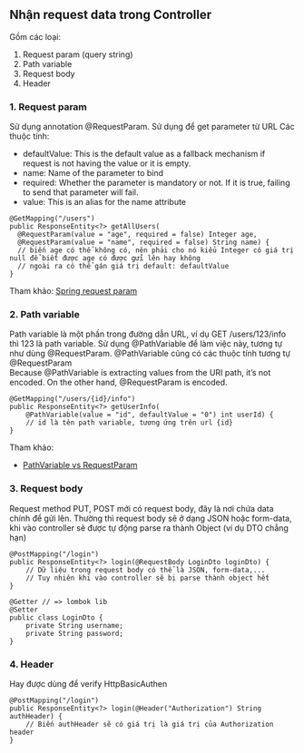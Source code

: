 ## Nhận request data trong Controller

Gồm các loại:

1. Request param (query string)
2. Path variable
3. Request body
4. Header

### 1. Request param

Sử dụng annotation @RequestParam. Sử dụng để get parameter từ URL Các thuộc tính:

- defaultValue: This is the default value as a fallback mechanism if request is not having the value or it is empty.
- name: Name of the parameter to bind
- required: Whether the parameter is mandatory or not. If it is true, failing to send that parameter will fail.
- value: This is an alias for the name attribute

```
@GetMapping("/users")
public ResponseEntity<?> getAllUsers(
  @RequestParam(value = "age", required = false) Integer age,
  @RequestParam(value = "name", required = false) String name) {
  // biến age có thể không có, nên phải cho nó kiểu Integer có giá trị null để biết được age có được gửi lên hay không
  // ngoài ra có thể gán giá trị default: defaultValue
}
```

Tham khảo: [Spring request param](https://www.baeldung.com/spring-request-param)

### 2. Path variable

Path variable là một phần trong đường dẫn URL, ví dụ GET /users/123/info thì 123 là path variable. Sử dụng @PathVariable
để làm việc này, tương tự như dùng @RequestParam. @PathVariable cũng có các thuộc tính tương tự @RequestParam <br/>
Because @PathVariable is extracting values from the URI path, it’s not encoded. On the other hand, @RequestParam is
encoded.

```
@GetMapping("/users/{id}/info")
public ResponseEntity<?> getUserInfo(
    @PathVariable(value = "id", defaultValue = "0") int userId) {
    // id là tên path variable, tương ứng trên url {id}
}
```

Tham khảo:

- [PathVariable vs RequestParam](https://www.baeldung.com/spring-requestparam-vs-pathvariable)

### 3. Request body

Request method PUT, POST mới có request body, đây là nơi chứa data chính để gửi lên. Thường thì request body sẽ ở dạng
JSON hoặc form-data, khi vào controller sẽ được tự động parse ra thành Object (ví dụ DTO chẳng hạn)

```
@PostMapping("/login")
public ResponseEntity<?> login(@RequestBody LoginDto loginDto) {
    // Dữ liệu trong request body có thể là JSON, form-data,...
    // Tuy nhiên khi vào controller sẽ bị parse thành object hết
}

@Getter // => lombok lib
@Setter
public class LoginDto {
    private String username;
    private String password;
}
```

### 4. Header

Hay được dùng để verify HttpBasicAuthen

```
@PostMapping("/login")
public ResponseEntity<?> login(@Header("Authorization") String authHeader) {
    // Biến authHeader sẽ có giá trị là giá trị của Authorization header
}
```

